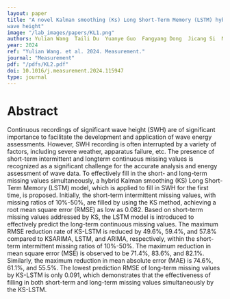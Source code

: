 ```yaml
---
layout: paper
title: "A novel Kalman smoothing (Ks) Long Short-Term Memory (LSTM) hybrid model for filling in short- and long-term missing values in significant 
wave height"
image: "/lab_images/papers/KL1.png"
authors: Yulian Wang  Taili Du  Yuanye Guo  Fangyang Dong  Jicang Si  Minyi Xu
year: 2024
ref: "Yulian Wang. et al. 2024. Measurement."
journal: "Measurement"
pdf: "/pdfs/KL2.pdf"
doi: 10.1016/j.measurement.2024.115947
type: journal
---
```


# Abstract


Continuous recordings of significant wave height (SWH) are of significant importance to facilitate the development and application of wave energy assessments. However, SWH recording is often interrupted by a variety of factors, including severe weather, apparatus failure, etc. The presence of short-term intermittent and longterm continuous missing values is recognized as a significant challenge for the accurate analysis and energy assessment of wave data. To effectively fill in the short- and long-term missing values simultaneously, a hybrid Kalman smoothing (KS) Long Short-Term Memory (LSTM) model, which is applied to fill in SWH for the first time, is proposed. Initially, the short-term intermittent missing values, with missing ratios of 10%-50%, are filled by using the KS method, achieving a root mean square error (RMSE) as low as 0.082. Based on short-term missing values addressed by KS, the LSTM model is introduced to effectively predict the long-term continuous missing values. The maximum RMSE reduction rate of KS-LSTM is reduced by 49.6%, 59.4%, and 57.8% compared to KSARIMA, LSTM, and ARIMA, respectively, within the short-term intermittent missing ratios of 10%-50%. The maximum reduction in mean square error (MSE) is observed to be 71.4%, 83.6%, and 82.1%. Similarly, the maximum reduction in mean absolute error (MAE) is 74.6%, 61.1%, and 55.5%. The lowest prediction RMSE of long-term missing values by KS-LSTM is only 0.091, which demonstrates that the effectiveness of filling in both short-term and long-term missing values simultaneously by the KS-LSTM.




